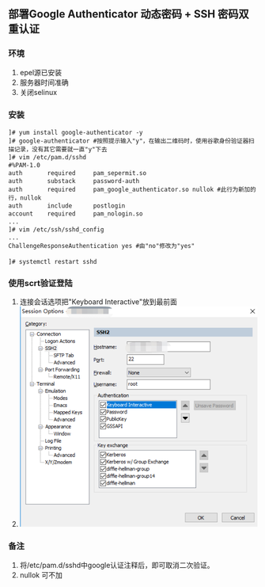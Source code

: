 ## 部署Google Authenticator 动态密码 + SSH 密码双重认证

### 环境
  1. epel源已安装
  2. 服务器时间准确
  3. 关闭selinux

### 安装
  ```
  ]# yum install google-authenticator -y
  ]# google-authenticator #按照提示输入"y"，在输出二维码时，使用谷歌身份验证器扫描记录，没有其它需要就一直"y"下去
  ]# vim /etc/pam.d/sshd
  #%PAM-1.0
  auth       required     pam_sepermit.so
  auth       substack     password-auth
  auth       required     pam_google_authenticator.so nullok #此行为新加的行，nullok
  auth       include      postlogin
  account    required     pam_nologin.so
  ...
  ]# vim /etc/ssh/sshd_config
  ...
  ChallengeResponseAuthentication yes #由"no"修改为"yes"
  
  ]# systemctl restart sshd
  ```

### 使用scrt验证登陆
  1. 连接会话选项把"Keyboard Interactive"放到最前面
  2. ![photo](https://github.com/wanwz/linux/blob/main/image/%E5%BE%AE%E4%BF%A1%E6%88%AA%E5%9B%BE_20210323150843.png)

### 备注
  1. 将/etc/pam.d/sshd中google认证注释后，即可取消二次验证。
  2. nullok 可不加
